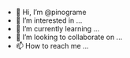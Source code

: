 - 👋 Hi, I’m @pinograme
- 👀 I’m interested in ...
- 🌱 I’m currently learning ...
- 💞️ I’m looking to collaborate on ...
- 📫 How to reach me ...

<!---
pinograme/pinograme is a ✨ special ✨ repository because its `README.md` (this file) appears on your GitHub profile.
You can click the Preview link to take a look at your changes.
--->
